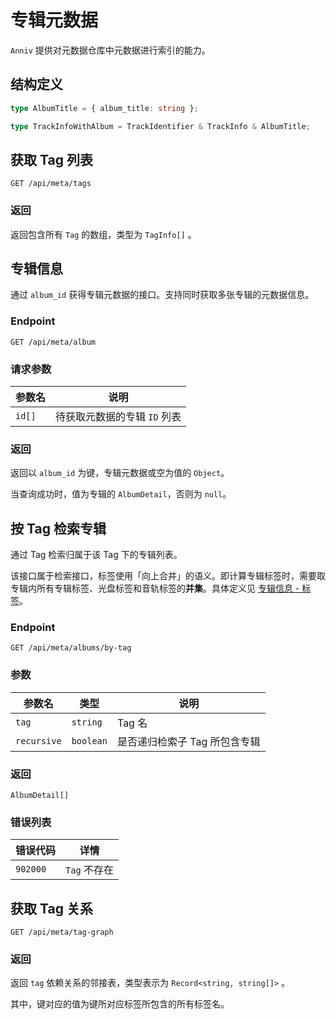 # 专辑元数据

`Anniv` 提供对元数据仓库中元数据进行索引的能力。

## 结构定义

```ts
type AlbumTitle = { album_title: string };

type TrackInfoWithAlbum = TrackIdentifier & TrackInfo & AlbumTitle;
```

## 获取 Tag 列表

`GET /api/meta/tags`

### 返回

返回包含所有 `Tag` 的数组，类型为 `TagInfo[]` 。

## 专辑信息

通过 `album_id` 获得专辑元数据的接口。支持同时获取多张专辑的元数据信息。

### Endpoint

`GET /api/meta/album`

### 请求参数

| 参数名 | 说明                         |
| ------ | ---------------------------- |
| `id[]` | 待获取元数据的专辑 `ID` 列表 |

### 返回

返回以 `album_id` 为键，专辑元数据或空为值的 `Object`。

当查询成功时，值为专辑的 `AlbumDetail`，否则为 `null`。

## 按 Tag 检索专辑

通过 Tag 检索归属于该 Tag 下的专辑列表。

该接口属于检索接口，标签使用「向上合并」的语义。即计算专辑标签时，需要取专辑内所有专辑标签、光盘标签和音轨标签的**并集**。具体定义见 [专辑信息 - 标签](../02.metadata-repository/02.album-information.md#标签)。

### Endpoint

`GET /api/meta/albums/by-tag`

### 参数

| 参数名      | 类型      | 说明                          |
| ----------- | --------- | ----------------------------- |
| `tag`       | `string`  | Tag 名                        |
| `recursive` | `boolean` | 是否递归检索子 Tag 所包含专辑 |

### 返回

`AlbumDetail[]`

### 错误列表

| 错误代码 | 详情         |
| -------- | ------------ |
| `902000` | `Tag` 不存在 |

## 获取 Tag 关系

`GET /api/meta/tag-graph`

### 返回

返回 `tag` 依赖关系的邻接表，类型表示为 `Record<string, string[]>` 。

其中，键对应的值为键所对应标签所包含的所有标签名。
